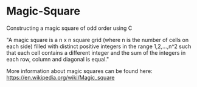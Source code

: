 # Magic-Square
Constructing a magic square of odd order using C

"A magic square is a n x n square grid (where n is the number of cells on each side) filled with distinct positive integers in the range 1,2,...,n^2 such that each cell contains a different integer and the sum of the integers in each row, column and diagonal is equal."

More information about magic squares can be found here: https://en.wikipedia.org/wiki/Magic_square

